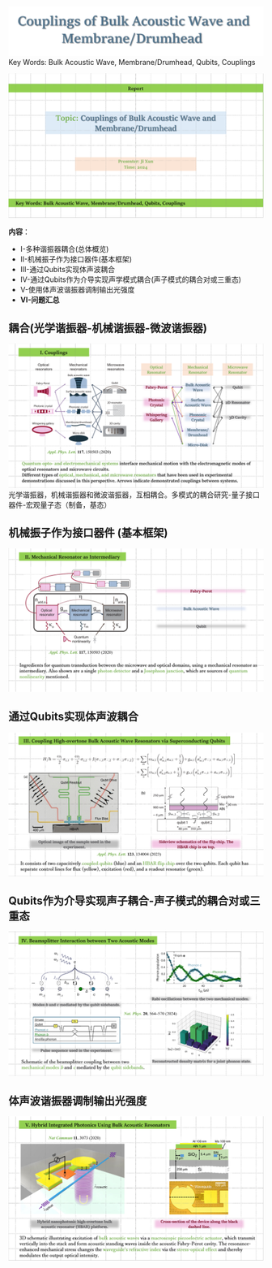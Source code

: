![输入图片说明](/imgs/2024-06-25/qdSvYLK1TZl8DYJX.png)
Key Words: Bulk Acoustic Wave, Membrane/Drumhead, Qubits, Couplings

![输入图片说明](/imgs/2024-06-25/KOCCP6gDh9jvAPcM.png)
 
 **内容**：
   - I-多种谐振器耦合(总体概览)
   - II-机械振子作为接口器件(基本框架)
   - III-通过Qubits实现体声波耦合
   - IV-通过Qubits作为介导实现声学模式耦合(声子模式的耦合对或三重态)
   - V-使用体声波谐振器调制输出光强度
   - **VI-问题汇总**
## 耦合(光学谐振器-机械谐振器-微波谐振器)

![输入图片说明](/imgs/2024-06-25/Nobh5zVPikpDqKn6.png)
光学谐振器，机械谐振器和微波谐振器，互相耦合。多模式的耦合研究-量子接口器件-宏观量子态（制备，基态）

## 机械振子作为接口器件 (基本框架)
![输入图片说明](/imgs/2024-06-25/NRb4eQtnkIqnabp0.png)


## 通过Qubits实现体声波耦合
![输入图片说明](/imgs/2024-06-25/5dxp8CKCaTHtlPCR.png)

## Qubits作为介导实现声子耦合-声子模式的耦合对或三重态
![输入图片说明](/imgs/2024-06-25/uLFeFH78cPdNeUmJ.png)

## 体声波谐振器调制输出光强度

![输入图片说明](/imgs/2024-06-25/xBW0vxnZmn2PEerW.png)




<!--stackedit_data:
eyJoaXN0b3J5IjpbODAzOTg5NDA0LC0xMTMyMDY3NTk4LC0xMT
kyMTkwODg5LDI3NjMwODU3MV19
-->